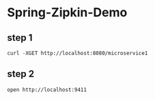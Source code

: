 # Spring-Zipkin-Demo

## step 1
`curl -XGET http://localhost:8080/microservice1`

## step 2
`open http://localhost:9411`